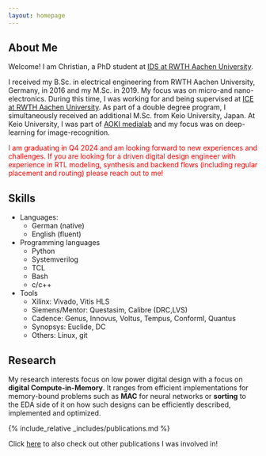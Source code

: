 ```yaml
---
layout: homepage
---
```


## About Me

Welcome!
I am Christian, a PhD student at [IDS at RWTH Aachen University](https://www.ids.rwth-aachen.de).

I received my B.Sc. in electrical engineering from RWTH Aachen University, Germany, in 2016 and my M.Sc. in 2019. My focus was on micro-and nano-electronics. During this time, I was working for and being supervised at [ICE at RWTH Aachen University](https://www.ice.rwth-aachen.de).
As part of a double degree program, I simultaneously received an additional M.Sc. from Keio University, Japan. At Keio University, I was part of [AOKI medialab](https://aoki-medialab.jp/home-en/) and my focus was on deep-learning for image-recognition.

<p style="color:red;">I am graduating in Q4 2024 and am looking forward to new experiences and challenges. If you are looking for a driven digital design engineer with experience in RTL modeling, synthesis and backend flows (including regular placement and routing) please reach out to me!</p>

## Skills
- Languages:
  - German (native)
  - English (fluent)
- Programming languages
  - Python
  - Systemverilog
  - TCL
  - Bash
  - c/c++
- Tools
  - Xilinx: Vivado, Vitis HLS
  - Siemens/Mentor: Questasim, Calibre (DRC,LVS)
  - Cadence: Genus, Innovus, Voltus, Tempus, Conforml, Quantus
  - Synopsys: Euclide, DC
  - Others: Linux, git
 
## Research

My research interests focus on low power digital design with a focus on **digital Compute-in-Memory**. It ranges from efficient implementations for memory-bound problems such as **MAC** for neural networks or **sorting** to the EDA side of it on how such designs can be efficiently described, implemented and optimized.

{% include_relative _includes/publications.md %}

Click [here](/publications.html#coauthor_publications) to also check out other publications I was involved in!

